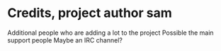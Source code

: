 # Credits, project author sam
Additional people who are adding a lot to the project
Possible the main support people
Maybe an IRC channel?